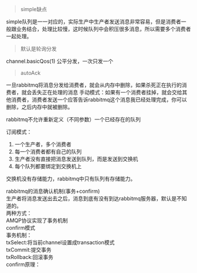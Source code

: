 >simple缺点
 
simple队列是一一对应的，实际生产中生产者发送消息非常容易，但是消费者一般跟业务结合，处理比较慢，这时候队列中会积压很多消息，所以需要多个消费者一起处理。
>默认是轮询分发

channel.basicQos(1) 公平分发，一次只发一个
>autoAck 

一旦rabbitmq将消息分发给消费者，就会从内存中删除，如果杀死正在执行的消费者，就会丢失正在处理的消息
手动模式：如果有一个消费者挂掉，就会交给其他消费者，消费者发送一个应答告诉rabbitmq这个消息我已经处理完成，你可以删除，之后内存中就被删除。

rabbitmq不允许重新定义（不同参数）一个已经存在的队列

订阅模式：
1. 一个生产者，多个消费者
2. 每一个消费者都有自己的队列
3. 生产者没有直接把消息发送到队列，而是发送到交换机
4. 每个队列都要绑定到交换机上

交换机没有存储能力，rabbitmq中只有队列有存储能力。

rabbitmq的消息确认机制(事务+confirm)  
	生产者将消息发送出去之后，消息到底有没有到达rabbitmq服务器，默认是不知道的。  
		两种方式：  
			AMQP协议实现了事务机制  
			confirm模式  
事务机制：  
	txSelect:将当前channel设置成transaction模式  
	txCommit:提交事务  
	txRollback:回滚事务  
confirm原理：
	
